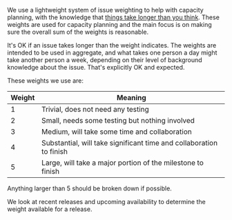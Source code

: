 We use a lightweight system of issue weighting to help with capacity planning,
with the knowledge that [things take longer than you think](https://erikbern.com/2019/04/15/why-software-projects-take-longer-than-you-think-a-statistical-model.html). These weights are
used for capacity planning and the main focus is on making sure the overall sum
of the weights is reasonable.

It's OK if an issue takes longer than the weight indicates. The weights are
intended to be used in aggregate, and what takes one person a day might take
another person a week, depending on their level of background knowledge about
the issue. That's explicitly OK and expected.

These weights we use are:

| Weight | Meaning |
| --- | --- |
| 1 | Trivial, does not need any testing |
| 2 | Small, needs some testing but nothing involved |
| 3 | Medium, will take some time and collaboration |
| 4 | Substantial, will take significant time and collaboration to finish |
| 5 | Large, will take a major portion of the milestone to finish |

Anything larger than 5 should be broken down if possible.

We look at recent releases and upcoming availability to determine the
weight available for a release.
